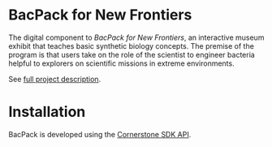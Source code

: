 # BacPack for New Frontiers

The digital component to *BacPack for New Frontiers*, an interactive museum exhibit that teaches basic synthetic biology concepts. The premise of the program is that users take on the role of the scientist to engineer bacteria helpful to explorers on scientific missions in extreme environments.

See [full project description](2015.igem.org/Team:Wellesley_TheTech).


# Installation

BacPack is developed using the [Cornerstone SDK API](https://cornerstone.multitouch.fi/developer_guide).